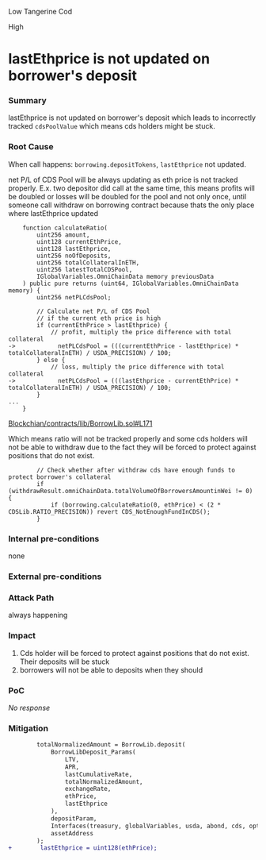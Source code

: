 Low Tangerine Cod

High

# lastEthprice is not updated on borrower's deposit

### Summary

lastEthprice is not updated on borrower's deposit which leads to incorrectly tracked `cdsPoolValue` which means cds holders might be stuck.

### Root Cause
When call happens: `borrowing.depositTokens`, `lastEthprice` not updated.

net P/L of CDS Pool will be always updating as eth price is not tracked properly. E.x. two depositor did call at the same time, this means profits will be doubled or losses will be doubled for the pool and not only once, until someone call withdraw on borrowing contract because thats the only place where lastEthprice updated
```solidity
    function calculateRatio(
        uint256 amount,
        uint128 currentEthPrice,
        uint128 lastEthprice,
        uint256 noOfDeposits,
        uint256 totalCollateralInETH,
        uint256 latestTotalCDSPool,
        IGlobalVariables.OmniChainData memory previousData
    ) public pure returns (uint64, IGlobalVariables.OmniChainData memory) {
        uint256 netPLCdsPool;

        // Calculate net P/L of CDS Pool
        // if the current eth price is high
        if (currentEthPrice > lastEthprice) {
            // profit, multiply the price difference with total collateral
->            netPLCdsPool = (((currentEthPrice - lastEthprice) * totalCollateralInETH) / USDA_PRECISION) / 100;
        } else {
            // loss, multiply the price difference with total collateral
->            netPLCdsPool = (((lastEthprice - currentEthPrice) * totalCollateralInETH) / USDA_PRECISION) / 100;
        }
...
    }
```
[Blockchian/contracts/lib/BorrowLib.sol#L171](https://github.com/sherlock-audit/2024-11-autonomint/blob/main/Blockchain/Blockchian/contracts/lib/BorrowLib.sol#L171)

Which means ratio will not be tracked properly and some cds holders will not be able to withdraw due to the fact they will be forced to protect against positions that do not exist.

```solidity
        // Check whether after withdraw cds have enough funds to protect borrower's collateral
        if (withdrawResult.omniChainData.totalVolumeOfBorrowersAmountinWei != 0) {
            if (borrowing.calculateRatio(0, ethPrice) < (2 * CDSLib.RATIO_PRECISION)) revert CDS_NotEnoughFundInCDS();
        }
```
### Internal pre-conditions

none

### External pre-conditions

### Attack Path

always happening

### Impact

1. Cds holder will be forced to protect against positions that do not exist. Their deposits will be stuck
2. borrowers will not be able to deposits when they should

### PoC

_No response_

### Mitigation

```diff
        totalNormalizedAmount = BorrowLib.deposit(
            BorrowLibDeposit_Params(
                LTV,
                APR,
                lastCumulativeRate,
                totalNormalizedAmount,
                exchangeRate,
                ethPrice,
                lastEthprice
            ),
            depositParam,
            Interfaces(treasury, globalVariables, usda, abond, cds, options),
            assetAddress
        );
+        lastEthprice = uint128(ethPrice);


```